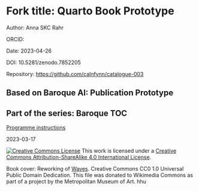 # Fork title: Quarto Book Prototype

Author: Anna SKC Rahr

ORCID: 

Date: 2023-04-26

DOI: 10.5281/zenodo.7852205

Repository: https://github.com/calnfynn/catalogue-003

## Based on Baroque AI: Publication Prototype

## Part of the series: Baroque TOC

[Programme instructions](https://nfdi4culture.github.io/class-ADA-CP-pipeline/)

2023-03-17

<a rel="license" href="http://creativecommons.org/licenses/by-sa/4.0/"><img alt="Creative Commons License" style="border-width:0" src="https://i.creativecommons.org/l/by-sa/4.0/88x31.png" /></a> This work is licensed under a <a rel="license" href="http://creativecommons.org/licenses/by-sa/4.0/">Creative Commons Attribution-ShareAlike 4.0 International License</a>.

Book cover: Reworking of [Waves](https://commons.wikimedia.org/wiki/File:Munch_-_Waves,_1908,_MM.M.00438.jpg). Creative Commons CC0 1.0 Universal Public Domain Dedication. This file was donated to Wikimedia Commons as part of a project by the Metropolitan Museum of Art.
hhu